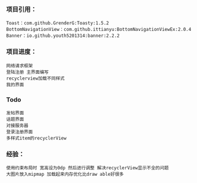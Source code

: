 ### 项目引用：
    Toast：com.github.GrenderG:Toasty:1.5.2
    BottomNavigationView：com.github.ittianyu:BottomNavigationViewEx:2.0.4
    Banner：io.github.youth5201314:banner:2.2.2



### 项目进度：
    网络请求框架
    登陆注册 主界面编写
    recyclerview加载不同样式
    我的界面
### Todo
    发帖界面
    话题界面
    对接服务器
    登录注册界面
    多样式item的recyclerView


### 经验：
    使用约束布局时 宽高设为0dp 然后进行调整 解决recyclerView显示不全的问题
    大图片放入mipmap 加载起来内存优化比draw able好很多

